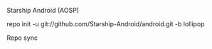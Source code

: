 Starship Android (AOSP)

repo init -u git://github.com/Starship-Android/android.git -b lollipop

Repo sync
